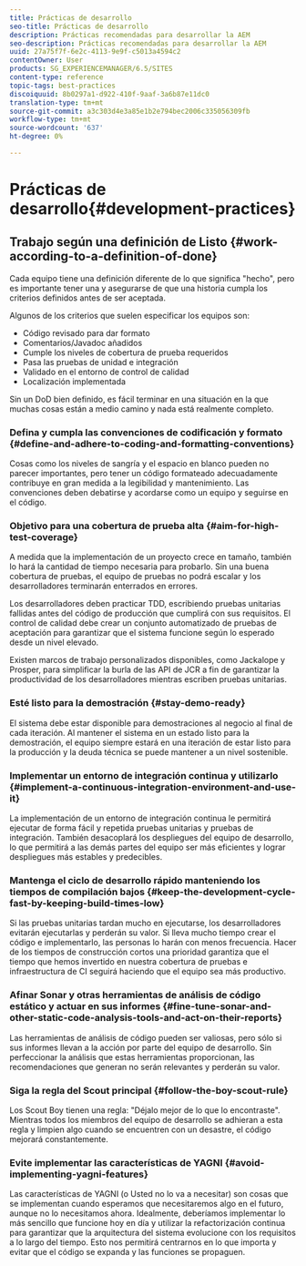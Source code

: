 ```yaml
---
title: Prácticas de desarrollo
seo-title: Prácticas de desarrollo
description: Prácticas recomendadas para desarrollar la AEM
seo-description: Prácticas recomendadas para desarrollar la AEM
uuid: 27a75f7f-6e2c-4113-9e9f-c5013a4594c2
contentOwner: User
products: SG_EXPERIENCEMANAGER/6.5/SITES
content-type: reference
topic-tags: best-practices
discoiquuid: 8b0297a1-d922-410f-9aaf-3a6b87e11dc0
translation-type: tm+mt
source-git-commit: a3c303d4e3a85e1b2e794bec2006c335056309fb
workflow-type: tm+mt
source-wordcount: '637'
ht-degree: 0%

---
```



# Prácticas de desarrollo{#development-practices}

## Trabajo según una definición de Listo {#work-according-to-a-definition-of-done}

Cada equipo tiene una definición diferente de lo que significa &quot;hecho&quot;, pero es importante tener una y asegurarse de que una historia cumpla los criterios definidos antes de ser aceptada.

Algunos de los criterios que suelen especificar los equipos son:

* Código revisado para dar formato
* Comentarios/Javadoc añadidos
* Cumple los niveles de cobertura de prueba requeridos
* Pasa las pruebas de unidad e integración
* Validado en el entorno de control de calidad
* Localización implementada

Sin un DoD bien definido, es fácil terminar en una situación en la que muchas cosas están a medio camino y nada está realmente completo.

### Defina y cumpla las convenciones de codificación y formato {#define-and-adhere-to-coding-and-formatting-conventions}

Cosas como los niveles de sangría y el espacio en blanco pueden no parecer importantes, pero tener un código formateado adecuadamente contribuye en gran medida a la legibilidad y mantenimiento. Las convenciones deben debatirse y acordarse como un equipo y seguirse en el código.

### Objetivo para una cobertura de prueba alta {#aim-for-high-test-coverage}

A medida que la implementación de un proyecto crece en tamaño, también lo hará la cantidad de tiempo necesaria para probarlo. Sin una buena cobertura de pruebas, el equipo de pruebas no podrá escalar y los desarrolladores terminarán enterrados en errores.

Los desarrolladores deben practicar TDD, escribiendo pruebas unitarias fallidas antes del código de producción que cumplirá con sus requisitos. El control de calidad debe crear un conjunto automatizado de pruebas de aceptación para garantizar que el sistema funcione según lo esperado desde un nivel elevado.

Existen marcos de trabajo personalizados disponibles, como Jackalope y Prosper, para simplificar la burla de las API de JCR a fin de garantizar la productividad de los desarrolladores mientras escriben pruebas unitarias.

### Esté listo para la demostración {#stay-demo-ready}

El sistema debe estar disponible para demostraciones al negocio al final de cada iteración. Al mantener el sistema en un estado listo para la demostración, el equipo siempre estará en una iteración de estar listo para la producción y la deuda técnica se puede mantener a un nivel sostenible.

### Implementar un entorno de integración continua y utilizarlo {#implement-a-continuous-integration-environment-and-use-it}

La implementación de un entorno de integración continua le permitirá ejecutar de forma fácil y repetida pruebas unitarias y pruebas de integración. También desacoplará los despliegues del equipo de desarrollo, lo que permitirá a las demás partes del equipo ser más eficientes y lograr despliegues más estables y predecibles.

### Mantenga el ciclo de desarrollo rápido manteniendo los tiempos de compilación bajos {#keep-the-development-cycle-fast-by-keeping-build-times-low}

Si las pruebas unitarias tardan mucho en ejecutarse, los desarrolladores evitarán ejecutarlas y perderán su valor. Si lleva mucho tiempo crear el código e implementarlo, las personas lo harán con menos frecuencia. Hacer de los tiempos de construcción cortos una prioridad garantiza que el tiempo que hemos invertido en nuestra cobertura de pruebas e infraestructura de CI seguirá haciendo que el equipo sea más productivo.

### Afinar Sonar y otras herramientas de análisis de código estático y actuar en sus informes {#fine-tune-sonar-and-other-static-code-analysis-tools-and-act-on-their-reports}

Las herramientas de análisis de código pueden ser valiosas, pero sólo si sus informes llevan a la acción por parte del equipo de desarrollo. Sin perfeccionar la análisis que estas herramientas proporcionan, las recomendaciones que generan no serán relevantes y perderán su valor.

### Siga la regla del Scout principal {#follow-the-boy-scout-rule}

Los Scout Boy tienen una regla: &quot;Déjalo mejor de lo que lo encontraste&quot;. Mientras todos los miembros del equipo de desarrollo se adhieran a esta regla y limpien algo cuando se encuentren con un desastre, el código mejorará constantemente.

### Evite implementar las características de YAGNI {#avoid-implementing-yagni-features}

Las características de YAGNI (o Usted no lo va a necesitar) son cosas que se implementan cuando esperamos que necesitaremos algo en el futuro, aunque no lo necesitamos ahora. Idealmente, deberíamos implementar lo más sencillo que funcione hoy en día y utilizar la refactorización continua para garantizar que la arquitectura del sistema evolucione con los requisitos a lo largo del tiempo. Esto nos permitirá centrarnos en lo que importa y evitar que el código se expanda y las funciones se propaguen.
